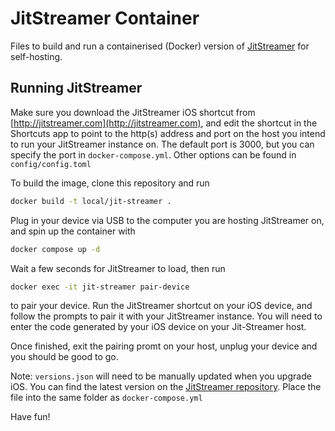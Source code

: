 # JitStreamer Container
 
 Files to build and run a containerised (Docker) version of [JitStreamer](http://jitstreamer.com) for self-hosting.

 ## Running JitStreamer

Make sure you download the JitStreamer iOS shortcut from [http://jitstreamer.com](http://jitstreamer.com), and edit the shortcut in the Shortcuts app to point to the http(s) address and port on the host you intend to run your JitStreamer instance on. The default port is 3000, but you can specify the port in `docker-compose.yml`. Other options can be found in `config/config.toml`

To build the image, clone this repository and run

```sh
docker build -t local/jit-streamer .
```

Plug in your device via USB to the computer you are hosting JitStreamer on, and spin up the container with

```sh
docker compose up -d
```

Wait a few seconds for JitStreamer to load, then run

```sh
docker exec -it jit-streamer pair-device
```

to pair your device. Run the JitStreamer shortcut on your iOS device, and follow the prompts to pair it with your JitStreamer instance. You will need to enter the code generated by your iOS device on your Jit-Streamer host.

Once finished, exit the pairing promt on your host, unplug your device and you should be good to go.

Note: `versions.json` will need to be manually updated when you upgrade iOS. You can find the latest version on the [JitStreamer repository](https://github.com/jkcoxson/JitStreamer/blob/master/versions.json). Place the file into the same folder as `docker-compose.yml`

Have fun!